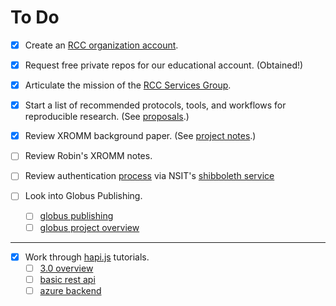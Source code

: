 # To Do

- [x] Create an [RCC organization account](https://github.com/rcc-uchicago).

- [x] Request free private repos for our educational account. (Obtained!)

- [x] Articulate the mission of the [RCC Services Group](services.md).

- [x] Start a list of recommended protocols, tools, and workflows for
  reproducible research. (See [proposals](proposals.md).)

- [x] Review XROMM background paper. (See [project notes](projects/xromm.md).)

- [ ] Review Robin's XROMM notes.

- [ ] Review authentication [process](https://wiki.uchicago.edu/display/idm/Shibboleth+information+for+new+deployers#) via NSIT's [shibboleth service](http://answers.uchicago.edu/page.php?id=16208)

- [ ] Look into Globus Publishing.
  - [ ] [globus publishing](https://www.globus.org/data-publication)
  - [ ] [globus project overview](http://www.slideshare.net/ianfoster/140415-globus-worldkeynote)

---

- [x] Work through [hapi.js](http://hapijs.com/getting-started) tutorials.
  - [ ] [3.0 overview](https://medium.com/the-javascript-collection/the-pursuit-of-hapi-ness-d82777afaa4b)
  - [ ] [basic rest api](http://blog.modulus.io/nodejs-and-hapi-create-rest-api)
  - [ ] [azure backend](http://weblogs.asp.net/shijuvarghese/building-an-api-in-node-js-using-hapi-js-and-azure-table)
